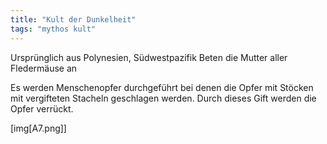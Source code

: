 ```yaml
---
title: "Kult der Dunkelheit"
tags: "mythos kult"
---
```

Ursprünglich aus Polynesien, Südwestpazifik
Beten die Mutter aller Fledermäuse an

Es werden Menschenopfer durchgeführt bei denen die Opfer mit Stöcken mit vergifteten Stacheln geschlagen werden.
Durch dieses Gift werden die Opfer verrückt.




[img[A7.png]]